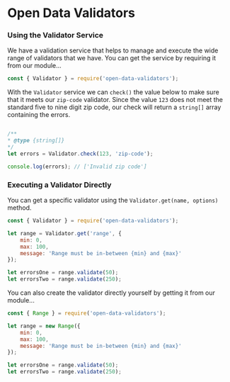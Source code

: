 # Open Data Validators


### Using the Validator Service

We have a validation service that helps to manage and execute the wide range
of validators that we have. You can get the service by requiring it from our module...  

```javascript
const { Validator } = require('open-data-validators');
```

With the `Validator` service we can `check()` the value below to make sure that
it meets our `zip-code` validator. Since the value `123` does not meet the standard
five to nine digit zip code, our check will return a `string[]` array containing
the errors.


```javascript

/**
* @type {string[]}
*/
let errors = Validator.check(123, 'zip-code');

console.log(errors); // ['Invalid zip code']
```

### Executing a Validator Directly
You can get a specific validator using the `Validator.get(name, options)` method. 
```javascript
const { Validator } = require('open-data-validators');

let range = Validator.get('range', {
    min: 0,
    max: 100,
    message: 'Range must be in-between {min} and {max}'
});

let errorsOne = range.validate(50);
let errorsTwo = range.validate(250);
```

You can also create the validator directly yourself by getting it from our module...
```javascript
const { Range } = require('open-data-validators');

let range = new Range({
    min: 0,
    max: 100,
    message: 'Range must be in-between {min} and {max}'
});

let errorsOne = range.validate(50);
let errorsTwo = range.validate(250);
```
